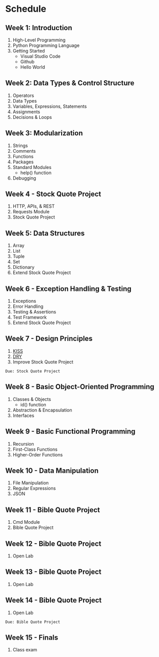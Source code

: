 # Schedule

## Week 1: Introduction
1. High-Level Programming
2. Python Programming Language
3. Getting Started
   * Visual Studio Code
   * Github
   * Hello World

## Week 2: Data Types & Control Structure
1. Operators
2. Data Types
3. Variables, Expressions, Statements
4. Assignments
5. Decisions & Loops

## Week 3: Modularization
1. Strings
2. Comments
3. Functions
4. Packages
5. Standard Modules
   - help() function
6. Debugging

## Week 4 - Stock Quote Project
1. HTTP, APIs, & REST
2. Requests Module
3. Stock Quote Project

## Week 5: Data Structures
1. Array
2. List
3. Tuple
4. Set
5. Dictionary
6. Extend Stock Quote Project

## Week 6 - Exception Handling & Testing
1. Exceptions
2. Error Handling
3. Testing & Assertions
4. Test Framework
5. Extend Stock Quote Project

## Week 7 - Design Principles
1. [KISS](https://dzone.com/articles/software-design-principles-dry-and-kiss)
2. [DRY](https://dzone.com/articles/software-design-principles-dry-and-kiss)
4. Improve Stock Quote Project

`Due: Stock Quote Project`

## Week 8 - Basic Object-Oriented Programming
1. Classes & Objects
   - id() function
2. Abstraction & Encapsulation
3. Interfaces

## Week 9 - Basic Functional Programming
1. Recursion
2. First-Class Functions
3. Higher-Order Functions

## Week 10 - Data Manipulation
1. File Manipulation
2. Regular Expressions
3. JSON

## Week 11 - Bible Quote Project
1. Cmd Module
2. Bible Quote Project

## Week 12 - Bible Quote Project
1. Open Lab

## Week 13 - Bible Quote Project
1. Open Lab

## Week 14 - Bible Quote Project
1. Open Lab

`Due: Bible Quote Project`

## Week 15 - Finals
1. Class exam
